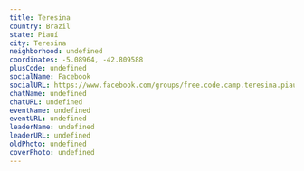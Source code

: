 ```yaml
---
title: Teresina
country: Brazil
state: Piauí
city: Teresina
neighborhood: undefined
coordinates: -5.08964, -42.809588
plusCode: undefined
socialName: Facebook
socialURL: https://www.facebook.com/groups/free.code.camp.teresina.piaui
chatName: undefined
chatURL: undefined
eventName: undefined
eventURL: undefined
leaderName: undefined
leaderURL: undefined
oldPhoto: undefined
coverPhoto: undefined
---
```

